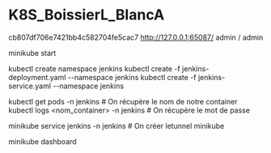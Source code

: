 # K8S_BoissierL_BlancA
cb807df706e7421bb4c582704fe5cac7
http://127.0.0.1:65087/
admin / admin


minikube start

kubectl create namespace jenkins
kubectl create -f jenkins-deployment.yaml --namespace jenkins
kubectl create -f jenkins-service.yaml --namespace jenkins

kubectl get pods -n jenkins # On récupère le nom de notre container
kubectl logs <nom_container> -n jenkins # On récupère le mot de passe

minikube service jenkins -n jenkins # On créer letunnel minikube

minikube dashboard
